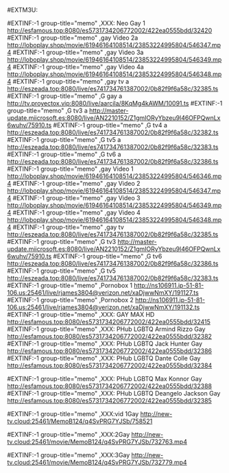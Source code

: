 #EXTM3U:

#EXTINF:-1 group-title="memo" ,XXX: Neo Gay 1
http://esfamous.top:8080/es5731734206772002/422ea0555bdd/32420
#EXTINF:-1 group-title="memo" ,gay Video 2a
http://loboplay.shop/movie/61946164108514/23853224995804/546347.mp4
#EXTINF:-1 group-title="memo" ,gay Video 3a
http://loboplay.shop/movie/61946164108514/23853224995804/546349.mp4
#EXTINF:-1 group-title="memo" ,gay Video 4a
http://loboplay.shop/movie/61946164108514/23853224995804/546348.mp4
#EXTINF:-1 group-title="memo" ,gay tv a
http://eszeada.top:8080/live/es741734761387002/0b82f9f6a58c/32385.ts
#EXTINF:-1 group-title="memo" ,G gay a
http://tv.proyectox.vip:8080/live/aarcila/8KqMg4kAWM/10091.ts
#EXTINF:-1 group-title="memo" ,G tv3 a
http://master-update.miicrosoft.es:8080/live/AN2210152/Z1gmIORyYbzeu9l46OFPQwnLx6wuhv/75910.ts
#EXTINF:-1 group-title="memo" ,G tv4 a
http://eszeada.top:8080/live/es741734761387002/0b82f9f6a58c/32382.ts
#EXTINF:-1 group-title="memo" ,G tv5 a
http://eszeada.top:8080/live/es741734761387002/0b82f9f6a58c/32383.ts
#EXTINF:-1 group-title="memo" ,G tv6 a
http://eszeada.top:8080/live/es741734761387002/0b82f9f6a58c/32386.ts
#EXTINF:-1 group-title="memo" ,gay Video 1
http://loboplay.shop/movie/61946164108514/23853224995804/546346.mp4
#EXTINF:-1 group-title="memo" ,gay Video 2
http://loboplay.shop/movie/61946164108514/23853224995804/546347.mp4
#EXTINF:-1 group-title="memo" ,gay Video 3
http://loboplay.shop/movie/61946164108514/23853224995804/546349.mp4
#EXTINF:-1 group-title="memo" ,gay Video 4
http://loboplay.shop/movie/61946164108514/23853224995804/546348.mp4
#EXTINF:-1 group-title="memo" ,gay tv
http://eszeada.top:8080/live/es741734761387002/0b82f9f6a58c/32385.ts
#EXTINF:-1 group-title="memo" ,G tv3
http://master-update.miicrosoft.es:8080/live/AN2210152/Z1gmIORyYbzeu9l46OFPQwnLx6wuhv/75910.ts
#EXTINF:-1 group-title="memo" ,G tv6
http://eszeada.top:8080/live/es741734761387002/0b82f9f6a58c/32386.ts
#EXTINF:-1 group-title="memo" ,G tv5
http://eszeada.top:8080/live/es741734761387002/0b82f9f6a58c/32383.ts
#EXTINF:-1 group-title="memo" ,Pornobox 1
http://ns106911.ip-51-81-106.us:25461/live/rjames3804@verizon.net/xaDjwwNmXY/191127.ts
#EXTINF:-1 group-title="memo" ,Pornobox 2
http://ns106911.ip-51-81-106.us:25461/live/rjames3804@verizon.net/xaDjwwNmXY/191132.ts
#EXTINF:-1 group-title="memo" ,XXX: GAY MAX HD
http://esfamous.top:8080/es5731734206772002/422ea0555bdd/32415
#EXTINF:-1 group-title="memo" ,XXX: PHub LGBTQ Armind Rizzo Gay
http://esfamous.top:8080/es5731734206772002/422ea0555bdd/32382
#EXTINF:-1 group-title="memo" ,XXX: PHub LGBTQ Jack Hunter Gay
http://esfamous.top:8080/es5731734206772002/422ea0555bdd/32386
#EXTINF:-1 group-title="memo" ,XXX: PHub LGBTQ Dante Colle Gay
http://esfamous.top:8080/es5731734206772002/422ea0555bdd/32384

#EXTINF:-1 group-title="memo" ,XXX: PHub LGBTQ Max Konnor Gay
http://esfamous.top:8080/es5731734206772002/422ea0555bdd/32388
#EXTINF:-1 group-title="memo" ,XXX: PHub LGBTQ Deangelo Jackson Gay
http://esfamous.top:8080/es5731734206772002/422ea0555bdd/32385



#EXTINF:-1 group-title="memo" ,XXX:vid 1Gay
http://new-tv.cloud:25461/MemoB124/q4SvPRG7YJSb/758521



#EXTINF:-1 group-title="memo" ,XXX:2Gay
http://new-tv.cloud:25461/movie/MemoB124/q4SvPRG7YJSb/732763.mp4



#EXTINF:-1 group-title="memo" ,XXX:3Gay
http://new-tv.cloud:25461/movie/MemoB124/q4SvPRG7YJSb/732779.mp4




